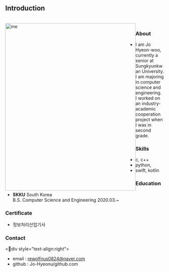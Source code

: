 
## Introduction

<br>
<img src = "조현우.JPG" width = 413px height = 531px title = "me" align = 'left'/>



### About

  + I am Jo Hyeon-woo, currently a senior at Sungkyunkwan University.
    <br/>I am majoring in computer science and engineering.
    <br/> I worked on an industry-academic cooperation project when I was in second grade.
  

### Skills
+ c, c++
+ python, 
+ swift, kotlin

### Education
+ **SKKU** South Korea
  <br/>
  B.S. Computer Science and Engineering 2020.03.~

### Certificate
+ 정보처리산업기사

### Contact
<div style="text-align:right">
+ email : rewolfnus0824@naver.com
+ github : Jo-Hyeonu/github.com
</div>
